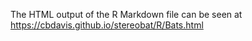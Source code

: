 The HTML output of the R Markdown file can be seen at https://cbdavis.github.io/stereobat/R/Bats.html

